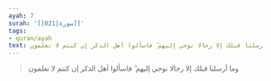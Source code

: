 ```yaml
---
ayah: 7
surah: '[[021|سورة]]'
tags:
- quran/ayah
text: وما أرسلنا قبلك إلا رجالا نوحي إليهم ۖ فاسألوا أهل الذكر إن كنتم لا تعلمون
---
```

> وما أرسلنا قبلك إلا رجالا نوحي إليهم ۖ فاسألوا أهل الذكر إن كنتم لا تعلمون
